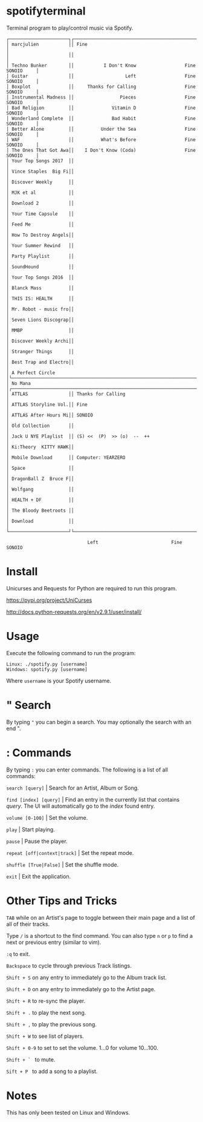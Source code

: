 # spotifyterminal
Terminal program to play/control music via Spotify.

```
┌──────────────────────┐┌────────────────────────────────────────────────────────────────────────┐
│ marcjulien           ││ Fine                                                                   │
│                      ││                                                                        │
│ Techno Bunker        ││           I Don't Know                  Fine                SONOIO     │
│ Guitar               ││                   Left                  Fine                SONOIO     │
│ Boxplot              ││     Thanks for Calling                  Fine                SONOIO     │
│ Instrumental Madness ││                 Pieces                  Fine                SONOIO     │
│ Bad Religion         ││              Vitamin D                  Fine                SONOIO     │
│ Wonderland Complete  ││              Bad Habit                  Fine                SONOIO     │
│ Better Alone         ││          Under the Sea                  Fine                SONOIO     │
│ WAF                  ││          What's Before                  Fine                SONOIO     │
│ The Ones That Got Awa││    I Don't Know (Coda)                  Fine                SONOIO     │
│ Your Top Songs 2017  ││                                                                        │
│ Vince Staples  Big Fi││                                                                        │
│ Discover Weekly      ││                                                                        │
│ MJK et al            ││                                                                        │
│ Download 2           ││                                                                        │
│ Your Time Capsule    ││                                                                        │
│ Feed Me              ││                                                                        │
│ How To Destroy Angels││                                                                        │
│ Your Summer Rewind   ││                                                                        │
│ Party Playlist       ││                                                                        │
│ SoundHound           ││                                                                        │
│ Your Top Songs 2016  ││                                                                        │
│ Blanck Mass          ││                                                                        │
│ THIS IS: HEALTH      ││                                                                        │
│ Mr. Robot - music fro││                                                                        │
│ Seven Lions Discograp││                                                                        │
│ MMBP                 ││                                                                        │
│ Discover Weekly Archi││                                                                        │
│ Stranger Things      ││                                                                        │
│ Best Trap and Electro││                                                                        │
│ A Perfect Circle     │└────────────────────────────────────────────────────────────────────────┘
│ No Mana              │┌────────────────────────────────────────────────────────────────────────┐
│ ATTLAS               ││ Thanks for Calling                                                     │
│ ATTLAS Storyline Vol.││ Fine                                                                   │
│ ATTLAS After Hours Mi││ SONOIO                                                                 │
│ Old Collection       ││                                                                        │
│ Jack U NYE Playlist  ││ (S) <<  (P)  >> (o)  --  ++                                            │
│ Ki:Theory  KITTY HAWK││                                                                        │
│ Mobile Download      ││ Computer: YEARZERO                                                     │
│ Space                ││                                                                        │
│ DragonBall Z  Bruce F││                                                                        │
│ Wolfgang             ││                                                                        │
│ HEALTH + DF          ││                                                                        │
│ The Bloody Beetroots ││                                                                        │
│ Download             ││                                                                        │
└──────────────────────┘└────────────────────────────────────────────────────────────────────────┘

                              Left                           Fine                         SONOIO
```
# Install
Unicurses and Requests for Python are required to run this program.

https://pypi.org/project/UniCurses


http://docs.python-requests.org/en/v2.9.1/user/install/


# Usage
Execute the following command to run the program:
```
Linux: ./spotify.py [username]
Windows: spotify.py [username]
```
Where ```username``` is your Spotify username.

# " Search
By typing ```"``` you can begin a search. You may optionally the search with an end ".

# : Commands
By typing ```:``` you can enter commands. The following is a list of all commands:

```search [query]``` | Search for an Artist, Album or Song.

```find [index] [query]``` | Find an entry in the currently list that contains *query*. The UI will automatically go to the *index* found entry.

```volume [0-100]``` | Set the volume.

```play``` | Start playing.

```pause``` | Pause the player.

```repeat [off|context|track]``` | Set the repeat mode.

```shuffle [True|False]``` | Set the shuffle mode.

```exit``` | Exit the application.

# Other Tips and Tricks
```TAB``` while on an Artist's page to toggle between their main page and a list of all of their tracks.

Type ```/``` is a shortcut to the find command. You can also type ```n``` or ```p``` to find a next or previous entry (similar to vim).

```:q``` to exit.

```Backspace``` to cycle through previous Track listings.

```Shift + S``` on any entry to immediately go to the Album track list.

```Shift + D``` on any entry to immediately go to the Artist page.

```Shift + R``` to re-sync the player.

```Shift + .``` to play the next song.

```Shift + ,``` to play the previous song.

```Shift + W``` to see list of players.

```Shift + 0-9``` to set to set the volume. 1...0 for volume 10...100.

```Shift + ` ``` to mute.

```Sift + P ``` to add a song to a playlist.

# Notes
This has only been tested on Linux and Windows.
